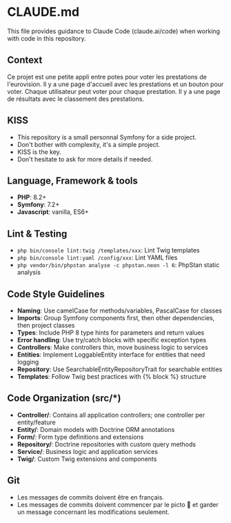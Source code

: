 # CLAUDE.md

This file provides guidance to Claude Code (claude.ai/code) when working with code in this repository.

## Context

Ce projet est une petite appli entre potes pour voter les prestations de l'eurovision.
Il y a une page d'accueil avec les prestations et un bouton pour voter.
Chaque utilisateur peut voter pour chaque prestation.
Il y a une page de résultats avec le classement des prestations.

## KISS

- This repository is a small personnal Symfony for a side project.
- Don't bother with complexity, it's a simple project.
- KISS is the key.
- Don't hesitate to ask for more details if needed.

## Language, Framework & tools

- **PHP**: 8.2+
- **Symfony**: 7.2+
- **Javascript**: vanilla, ES6+

## Lint & Testing

- `php bin/console lint:twig /templates/xxx`: Lint Twig templates
- `php bin/console lint:yaml /config/xxx`: Lint YAML files
- `php vendor/bin/phpstan analyse -c phpstan.neon -l 6`: PhpStan static analysis

## Code Style Guidelines

- **Naming**: Use camelCase for methods/variables, PascalCase for classes
- **Imports**: Group Symfony components first, then other dependencies, then project classes
- **Types**: Include PHP 8 type hints for parameters and return values
- **Error handling**: Use try/catch blocks with specific exception types
- **Controllers**: Make controllers thin, move business logic to services
- **Entities**: Implement LoggableEntity interface for entities that need logging
- **Repository**: Use SearchableEntityRepositoryTrait for searchable entities
- **Templates**: Follow Twig best practices with {% block %} structure

## Code Organization (src/*)

- **Controller/**: Contains all application controllers; one controller per entity/feature
- **Entity/**: Domain models with Doctrine ORM annotations
- **Form/**: Form type definitions and extensions
- **Repository/**: Doctrine repositories with custom query methods
- **Service/**: Business logic and application services
- **Twig/**: Custom Twig extensions and components

## Git

- Les messages de commits doivent être en français.
- Les messages de commits doivent commencer par le picto 🤖 et garder un message concernant les modifications seulement.
